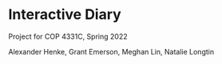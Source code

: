 # Interactive Diary
Project for COP 4331C, Spring 2022

Alexander Henke, Grant Emerson, Meghan Lin, Natalie Longtin
